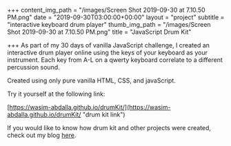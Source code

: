 +++
content_img_path = "/images/Screen Shot 2019-09-30 at 7.10.50 PM.png"
date = "2019-09-30T03:00:00+00:00"
layout = "project"
subtitle = "interactive keyboard drum player"
thumb_img_path = "/images/Screen Shot 2019-09-30 at 7.10.50 PM.png"
title = "JavaScript Drum Kit"

+++
    As part of my 30 days of vanilla JavaScript challenge, I created an interactive drum player online using the keys of your keyboard as your instrument. Each key from A-L on a qwerty keyboard correlate to a different percussion sound. 

Created using only pure vanilla HTML, CSS, and javaScript.

Try it yourself at the following link:

[https://wasim-abdalla.github.io/drumKit/](https://wasim-abdalla.github.io/drumKit/ "drum kit link")

If you would like to know how drum kit and other projects were created, check out my blog [here](https://wasimabdalla.com/posts/drum-kit-tutorial/).